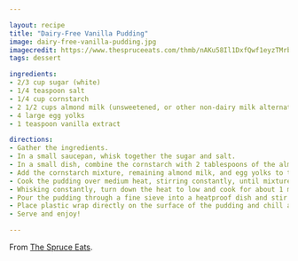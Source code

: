 ```yaml
---

layout: recipe
title: "Dairy-Free Vanilla Pudding"
image: dairy-free-vanilla-pudding.jpg
imagecredit: https://www.thespruceeats.com/thmb/nAKu58Il1DxfQwf1eyzTMrbD8fw=/960x0/filters:no_upscale():max_bytes(150000):strip_icc():format(webp)/spoonful-of-vanilla-pudding-86057629-581528993df78cc2e883f576.jpg
tags: dessert

ingredients:
- 2/3 cup sugar (white)
- 1/4 teaspoon salt
- 1/4 cup cornstarch
- 2 1/2 cups almond milk (unsweetened, or other non-dairy milk alternatives)
- 4 large egg yolks
- 1 teaspoon vanilla extract

directions:
- Gather the ingredients.
- In a small saucepan, whisk together the sugar and salt.
- In a small dish, combine the cornstarch with 2 tablespoons of the almond milk, mixing until dissolved.
- Add the cornstarch mixture, remaining almond milk, and egg yolks to the saucepan, whisking until combined.
- Cook the pudding over medium heat, stirring constantly, until mixture thickens and bubbles just begin to form on the surface.
- Whisking constantly, turn down the heat to low and cook for about 1 minute more.
- Pour the pudding through a fine sieve into a heatproof dish and stir in the vanilla extract.
- Place plastic wrap directly on the surface of the pudding and chill at least 2 hours before serving. This will prevent a skin from forming while the pudding cools and thickens.
- Serve and enjoy!

---
```


From [The Spruce Eats](https://www.thespruceeats.com/dairy-free-vanilla-pudding-1000925).
